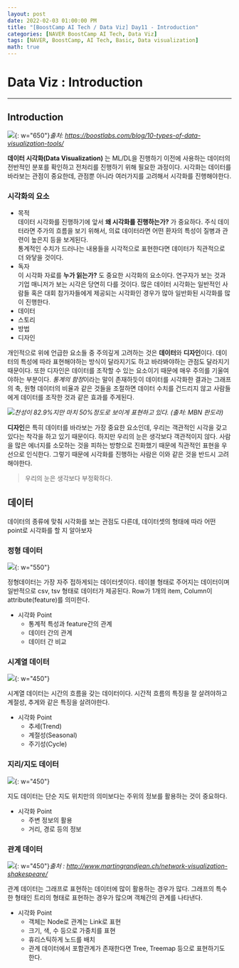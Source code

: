```yaml
---
layout: post
date: 2022-02-03 01:00:00 PM
title: "[BoostCamp AI Tech / Data Viz] Day11 - Introduction"
categories: [NAVER BoostCamp AI Tech, Data Viz]
tags: [NAVER, BoostCamp, AI Tech, Basic, Data visualization]
math: true
---
```

# Data Viz : Introduction

---

## Introduction

![](/image/boostcamp/viz/viz_ex1.jpg){: w="650"}*출처: https://boostlabs.com/blog/10-types-of-data-visualization-tools/*

**데이터 시각화(Data Visualization)** 는 ML/DL을 진행하기 이전에 사용하는 데이터의 전반적인 분포를 확인하고 전처리를 진행하기 위해 필요한 과정이다. 시각화는 데이터를 바라보는 관점이 중요한데, 관점뿐 아니라 여러가지를 고려해서 시각화를 진행해야한다.

### 시각화의 요소
- 목적  
    데이터 시각화를 진행하기에 앞서 **왜 시각화를 진행하는가?** 가 중요하다. 주식 데이터라면 주가의 흐름을 보기 위해서, 의료 데이터라면 어떤 환자의 특성이 질병과 관련이 높은지 등을 보게된다.  
    통계적인 수치가 드러나는 내용들을 시각적으로 표현한다면 데이터가 직관적으로 더 와닿을 것이다.
- 독자  
    이 시각화 자료를 **누가 읽는가?** 도 중요한 시각화의 요소이다. 연구자가 보는 것과 기업 매니저가 보는 시각은 당연히 다를 것이다. 많은 데이터 시각화는 일반적인 사람들 혹은 대회 참가자들에게 제공되는 시각화인 경우가 많아 일반화된 시각화를 많이 진행한다.
- 데이터
- 스토리
- 방법
- 디자인

개인적으로 위에 언급한 요소들 중 주의깊게 고려하는 것은 **데이터**와 **디자인**이다. 데이터의 특성에 따라 표현해야하는 방식이 달라지기도 하고 바라봐야하는 관점도 달라지기 때문이다. 또한 디자인은 데이터를 조작할 수 있는 요소이기 때문에 매우 주의를 기울여야하는 부분이다. *통계의 함정*이라는 말이 존재하듯이 데이터를 시각화한 결과는 그래프의 축, 원형 데이터의 비율과 같은 것들을 조절하면 데이터 수치를 건드리지 않고 사람들에게 데이터를 조작한 것과 같은 효과를 주게된다.  

![](/image/boostcamp/viz/fake_viz.jpg)*찬성이 82.9%지만 마치 50%정도로 보이게 표현하고 있다. (출처: MBN 판도라)*

**디자인**은 특히 데이터를 바라보는 가장 중요한 요소인데, 우리는 객관적인 시각을 갖고 있다는 착각을 하고 있기 때문이다. 하지만 우리의 눈은 생각보다 객관적이지 않다. 사람을 많은 에너지를 소모하는 것을 피하는 방향으로 진화했기 때문에 직관적인 표현을 우선으로 인식한다. 그렇기 때문에 시각화를 진행하는 사람은 이와 같은 것을 반드시 고려해야한다.

> 우리의 눈은 생각보다 부정확하다.

## 데이터

데이터의 종류에 맞춰 시각화를 보는 관점도 다른데, 데이터셋의 형태에 따라 어떤 point로 시각화를 할 지 알아보자

### 정형 데이터

![](/image/boostcamp/viz/tabular.png){: w="550"}

정형데이터는 가장 자주 접하게되는 데이터셋이다. 테이블 형태로 주어지는 데이터이며 일반적으로 csv, tsv 형태로 데이터가 제공된다. Row가 1개의 item, Column이 attribute(feature)를 의미한다. 

- 시각화 Point
    - 통계적 특성과 feature간의 관계
    - 데이터 간의 관계
    - 데이터 간 비교

### 시계열 데이터

![](/image/boostcamp/viz/ts.png){: w="450"}

시계열 데이터는 시간의 흐름을 갖는 데이터이다. 시간적 흐름의 특징을 잘 살려야하고 계절성, 추게와 같은 특징을 살려야한다.

- 시각화 Point
    - 추세(Trend)
    - 계절성(Seasonal)
    - 주기성(Cycle)

### 지리/지도 데이터

![](/image/boostcamp/viz/map.png){: w="450"}

지도 데이터는 단순 지도 위치만의 의미보다는 주위의 정보를 활용하는 것이 중요하다.

- 시각화 Point
    - 주변 정보의 활용
    - 거리, 경로 등의 정보

### 관계 데이터

![](/image/boostcamp/viz/Shakespeare-Network-Hamlet.png){: w="450"}*출처 : http://www.martingrandjean.ch/network-visualization-shakespeare/*

관계 데이터는 그래프로 표현하는 데이터에 많이 활용하는 경우가 많다. 그래프의 특수한 형태인 트리의 형태로 표현하는 경우가 많으며 객체간의 관계를 나타낸다. 

- 시각화 Point
    - 객체는 Node로 관계는 Link로 표현
    - 크기, 색, 수 등으로 가중치를 표현
    - 휴리스틱하게 노드를 배치
    - 관계 데이터에서 포함관계가 존재한다면 Tree, Treemap 등으로 표현하기도 한다.

